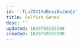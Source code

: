 ```yaml
---
id: '-TLuZXX1XdBseiDuiWwQz'
title: Selfish Genes
desc: ''
updated: 1639759165198
created: 1639759165198
---
```


